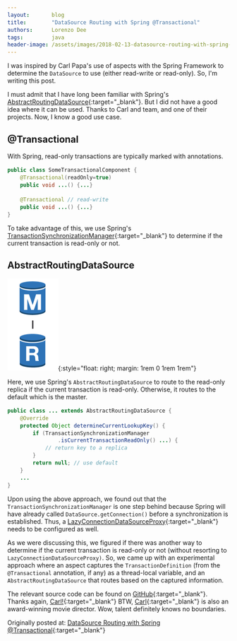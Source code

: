 ```yaml
---
layout:       blog
title:        "DataSource Routing with Spring @Transactional"
authors:      Lorenzo Dee
tags:         java
header-image: /assets/images/2018-02-13-datasource-routing-with-spring-@transactional/2018-02-13-datasource-routing-with-spring-@transactional-banner.png
---
```


I was inspired by Carl Papa's use of aspects with the Spring Framework to determine the `DataSource` to use (either read-write or read-only). So, I'm writing this post.

I must admit that I have long been familiar with Spring's [AbstractRoutingDataSource](https://docs.spring.io/spring-framework/docs/current/javadoc-api/org/springframework/jdbc/datasource/lookup/AbstractRoutingDataSource.html){:target="_blank"}. But I did not have a good idea where it can be used. Thanks to Carl and team, and one of their projects. Now, I know a good use case.

## @Transactional

With Spring, read-only transactions are typically marked with annotations.

```java
public class SomeTransactionalComponent {
    @Transactional(readOnly=true)
    public void ...() {...}
 
    @Transactional // read-write
    public void ...() {...}
}
```
To take advantage of this, we use Spring's [TransactionSynchronizationManager](https://docs.spring.io/spring-framework/docs/current/javadoc-api/org/springframework/transaction/support/TransactionSynchronizationManager.html){:target="_blank"} to determine if the current transaction is read-only or not.

## AbstractRoutingDataSource

![Master and replica databases](/assets/images/2018-02-13-datasource-routing-with-spring-@transactional/imageedit_1_6934082642.png "Master and replica databases"){:style="float: right; margin: 1rem 0 1rem 1rem"}

Here, we use Spring's `AbstractRoutingDataSource` to route to the read-only replica if the current transaction is read-only. Otherwise, it routes to the default which is the master.

<div style="clear: both"></div>

```java
public class ... extends AbstractRoutingDataSource {
    @Override
    protected Object determineCurrentLookupKey() {
        if (TransactionSynchronizationManager
                .isCurrentTransactionReadOnly() ...) {
            // return key to a replica
        }
        return null; // use default
    }
    ...
}
```

Upon using the above approach, we found out that the `TransactionSynchronizationManager` is one step behind because Spring will have already called `DataSource.getConnection()` before a synchronization is established. Thus, a [LazyConnectionDataSourceProxy](https://docs.spring.io/spring-framework/docs/current/javadoc-api/org/springframework/jdbc/datasource/LazyConnectionDataSourceProxy.html){:target="_blank"} needs to be configured as well.

As we were discussing this, we figured if there was another way to determine if the current transaction is read-only or not (without resorting to `LazyConnectionDataSourceProxy)`. So, we came up with an experimental approach where an aspect captures the `TransactionDefinition` (from the `@Transactional` annotation, if any) as a thread-local variable, and an `AbstractRoutingDataSource` that routes based on the captured information.

The relevant source code can be found on [GitHub](https://github.com/orangeandbronze/spring-jdbc-routing-datasource){:target="_blank"}. Thanks again, [Carl!](https://www.linkedin.com/in/carl-joseph-echague-papa-59677577/){:target="_blank"} BTW, [Carl](https://www.imdb.com/name/nm5377013/){:target="_blank"} is also an award-winning movie director. Wow, talent definitely knows no boundaries.

Originally posted at: [DataSource Routing with Spring @Transactional](http://lorenzo-dee.blogspot.com/2018/01/datasource-routing-with-spring.html){:target="_blank"}